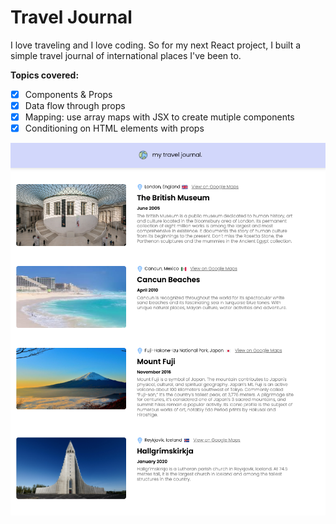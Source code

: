 # Travel Journal

I love traveling and I love coding. So for my next React project, I built a simple travel journal of international places I've been to.

<b>Topics covered:</b>

- [x] Components & Props
- [x] Data flow through props
- [x] Mapping: use array maps with JSX to create mutiple components
- [x] Conditioning on HTML elements with props

![img](travel.png)
